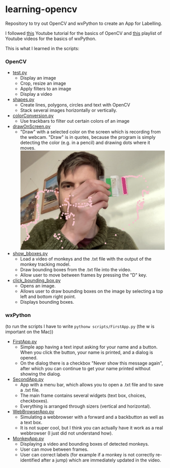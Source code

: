 # learning-opencv

Repository to try out OpenCV and wxPython to create an App for Labelling.

I followed [this](https://www.youtube.com/watch?v=WQeoO7MI0Bs&t=7918s) Youtube tutorial for the basics of OpenCV and [this](https://www.youtube.com/watch?v=dikn50cu5lo&list=PLYpyJJEou2GF8LGuRH_pB342R5NzwiMu3) playlist of Youtube videos for the basics of wxPython.

This is what I learned in the scripts:

### OpenCV
- [test.py](https://github.com/richardvogg/learning-opencv/blob/main/scripts/test.py)
    - Display an image
    - Crop, resize an image
    - Apply filters to an image
    - Display a video
- [shapes.py](https://github.com/richardvogg/learning-opencv/blob/main/scripts/shapes.py)
    - Create lines, polygons, circles and text with OpenCV
    - Stack several images horizontally or vertically.
- [colorConversion.py](https://github.com/richardvogg/learning-opencv/blob/main/scripts/colorConversion.py)
    - Use trackbars to filter out certain colors of an image
- [drawOnScreen.py](https://github.com/richardvogg/learning-opencv/blob/main/scripts/drawOnScreen.py)
    - "Draw" with a selected color on the screen which is recording from the webcam. "Draw" is in quotes, because the program is simply detecting the color (e.g. in a pencil) and drawing dots where it moves.
![](imgs/draw.png)
- [show_bboxes.py](https://github.com/richardvogg/learning-opencv/blob/main/scripts/show_bboxes.py)
    - Load a video of monkeys and the .txt file with the output of the monkey tracking model.
    - Draw bounding boxes from the .txt file into the video.
    - Allow user to move between frames by pressing the "D" key.
- [click_bounding_box.py](https://github.com/richardvogg/learning-opencv/blob/main/scripts/click_bounding_box.py)
    - Opens an image.
    - Allows user to draw bounding boxes on the image by selecting a top left and bottom right point.
    - Displays bounding boxes.

### wxPython

(to run the scripts I have to write ```pythonw scripts/FirstApp.py``` (the w is important on the Mac))

- [FirstApp.py](https://github.com/richardvogg/learning-opencv/blob/main/scripts/FirstApp.py)
    - Simple app having a text input asking for your name and a button. When you click the button, your name is printed, and a dialog is opened.
    - On the dialog there is a checkbox "Never show this message again", after which you can continue to get your name printed without showing the dialog.
- [SecondApp.py](https://github.com/richardvogg/learning-opencv/blob/main/scripts/SecondApp.py)
    - App with a menu bar, which allows you to open a .txt file and to save a .txt file.
    - The main frame contains several widgets (text box, choices, checkboxes).
    - Everything is arranged through sizers (vertical and horizontal).
- [WebBrowserApp.py](https://github.com/richardvogg/learning-opencv/blob/main/scripts/WebBrowserApp.py)
    - Simulating a webbrowser with a forward and a backbutton as well as a text box.
    - It is not super cool, but I think you can actually have it work as a real webbrowser (I just did not understand how).
- [MonkeyApp.py](https://github.com/richardvogg/learning-opencv/blob/main/scripts/MonkeyApp.py)
    - Displaying a video and bounding boxes of detected monkeys.
    - User can move between frames.
    - User can correct labels (for example if a monkey is not correctly re-identified after a jump) which are immediately updated in the video.